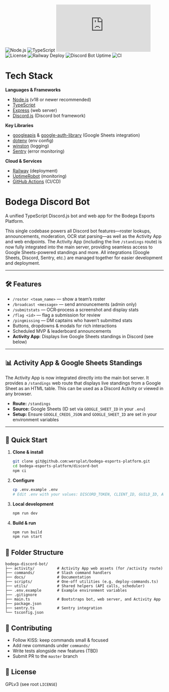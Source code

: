![Node.js](https://img.shields.io/badge/node.js-18%2B-brightgreen?logo=node.js)
![TypeScript](https://img.shields.io/badge/type-checked-blue?logo=typescript)
![Discord.js](https://img.shields.io/npm/v/discord.js?label=discord.js&color=blueviolet)
![License](https://img.shields.io/badge/license-ISC-blue.svg)
![Railway Deploy](https://img.shields.io/badge/-Railway-0B0D0E?style=flat&logo=railway&logoColor=white)
![Discord Bot Uptime](https://img.shields.io/uptimerobot/status/m800447867-6863cbd32f0761f2e5b3b358?label=bot%20uptime)
![CI](https://github.com/wersplat/bodega-esports-platform/actions/workflows/ci.yml/badge.svg?branch=master)

# Tech Stack

**Languages & Frameworks**
- [Node.js](https://nodejs.org/en/download/) (v18 or newer recommended)
- [TypeScript](https://www.typescriptlang.org/)
- [Express](https://expressjs.com/) (web server)
- [Discord.js](https://discord.js.org) (Discord bot framework)

**Key Libraries**
- [googleapis](https://www.npmjs.com/package/googleapis) & [google-auth-library](https://www.npmjs.com/package/google-auth-library) (Google Sheets integration)
- [dotenv](https://www.npmjs.com/package/dotenv) (env config)
- [winston](https://www.npmjs.com/package/winston) (logging)
- [Sentry](https://sentry.io) (error monitoring)

**Cloud & Services**
- [Railway](https://railway.app) (deployment)
- [UptimeRobot](https://uptimerobot.com) (monitoring)
- [GitHub Actions](https://github.com/features/actions) (CI/CD)

# Bodega Discord Bot

A unified TypeScript Discord.js bot and web app for the Bodega Esports Platform.

This single codebase powers all Discord bot features—roster lookups, announcements, moderation, OCR stat parsing—as well as the Activity App and web endpoints. The Activity App (including the live `/standings` route) is now fully integrated into the main server, providing seamless access to Google Sheets-powered standings and more. All integrations (Google Sheets, Discord, Sentry, etc.) are managed together for easier development and deployment.

---

## 🛠️ Features

- `/roster <team_name>` — show a team’s roster
- `/broadcast <message>` — send announcements (admin only)
- `/submitstats` — OCR‐process a screenshot and display stats
- `/flag <id>` — flag a submission for review
- `/pingmissing` — DM captains who haven’t submitted stats
- Buttons, dropdowns & modals for rich interactions
- Scheduled MVP & leaderboard announcements
- **Activity App**: Displays live Google Sheets standings in Discord (see below)

---

## 📊 Activity App & Google Sheets Standings

The Activity App is now integrated directly into the main bot server. It provides a `/standings` web route that displays live standings from a Google Sheet as an HTML table. This can be used as a Discord Activity or viewed in any browser.

- **Route:** `/standings`
- **Source:** Google Sheets (ID set via `GOOGLE_SHEET_ID` in your `.env`)
- **Setup:** Ensure `GOOGLE_CREDS_JSON` and `GOOGLE_SHEET_ID` are set in your environment variables

---

## 🚀 Quick Start

1. **Clone & install**

   ```bash
   git clone git@github.com:wersplat/bodega-esports-platform.git
   cd bodega-esports-platform/discord-bot
   npm ci
   ```

2. **Configure**  

   ```bash
   cp .env.example .env
   # Edit .env with your values: DISCORD_TOKEN, CLIENT_ID, GUILD_ID, API_URL, etc.
   ```

3. **Local development**  

   ```bash
   npm run dev
   ```

4. **Build & run**  

   ```bash
   npm run build
   npm run start
   ```

## 📁 Folder Structure

```text
bodega-discord-bot/
├── activity/          # Activity App web assets (for /activity route)
├── commands/          # Slash command handlers
├── docs/              # Documentation
├── scripts/           # One-off utilities (e.g. deploy-commands.ts)
├── utils/             # Shared helpers (API calls, scheduler)
├── .env.example       # Example environment variables
├── .gitignore
├── main.ts            # Bootstraps bot, web server, and Activity App
├── package.json
├── sentry.ts          # Sentry integration
└── tsconfig.json
```

## 🤝 Contributing

- Follow KISS: keep commands small & focused  
- Add new commands under `commands/`  
- Write tests alongside new features (TBD)  
- Submit PR to the `master` branch

## 📄 License

GPLv3 (see root `LICENSE`)
